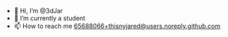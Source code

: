 - 👋 Hi, I’m @3dJar
- 🌱 I’m currently a student
- 📫 How to reach me 65688066+thisnyjared@users.noreply.github.com

<!---
thisnyjared/thisnyjared is a ✨ special ✨ repository because its `README.md` (this file) appears on your GitHub profile.
You can click the Preview link to take a look at your changes.
--->
